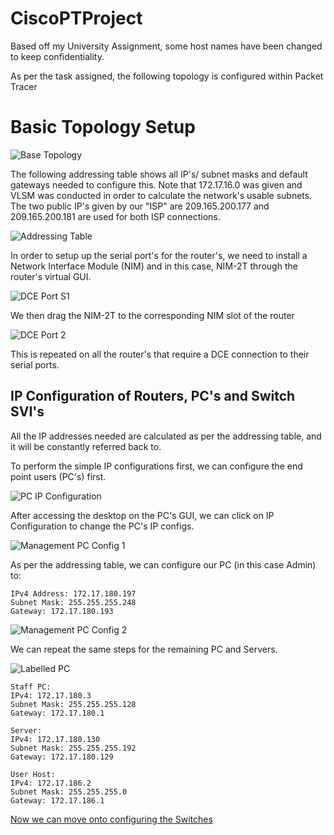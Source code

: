 # CiscoPTProject
Based off my University Assignment, some host names have been changed to keep confidentiality.

As per the task assigned, the following topology is configured within Packet Tracer
<h1> Basic Topology Setup</h1>

![Base Topology](https://github.com/BYeungCyberSec/CiscoPTProject/assets/150320582/e5fa48dc-69b9-4327-b2c2-3dc3344f9707)

The following addressing table shows all IP's/ subnet masks and default gateways needed to configure this. Note that 172.17.16.0 was given and VLSM was conducted in order to calculate the network's usable subnets. The two public IP's given by our "ISP" are 209.165.200.177 and 209.165.200.181 are used for both ISP connections.

![Addressing Table](https://github.com/BYeungCyberSec/CiscoPTProject/assets/150320582/96d25b24-ae47-44de-b241-0d60d04f3308)

In order to setup up the serial port's for the router's, we need to install a Network Interface Module (NIM) and in this case, NIM-2T through the router's virtual GUI. 

![DCE Port S1](https://github.com/BYeungCyberSec/CiscoPTProject/assets/150320582/b8f16db0-ebe9-4bd6-806f-01959d606668)

We then drag the NIM-2T to the corresponding NIM slot of the router

![DCE Port 2](https://github.com/BYeungCyberSec/CiscoPTProject/assets/150320582/b778565c-d193-4fa5-9424-398050c0cbf7)

This is repeated on all the router's that require a DCE connection to their serial ports.

<h2>IP Configuration of Routers, PC's and Switch SVI's</h2>

All the IP addresses needed are calculated as per the addressing table, and it will be constantly referred back to.

To perform the simple IP configurations first, we can configure the end point users (PC's) first.

![PC IP Configuration](https://github.com/BYeungCyberSec/CiscoPTProject/assets/150320582/48db7c54-bd01-4e1f-b0a7-700457a38306)

After accessing the desktop on the PC's GUI, we can click on IP Configuration to change the PC's IP configs.

![Management PC Config 1](https://github.com/BYeungCyberSec/CiscoPTProject/assets/150320582/eb4ef4c3-ab10-4ef5-a523-626f33e25d12)

As per the addressing table, we can configure our PC (in this case Admin) to:
```
IPv4 Address: 172.17.180.197
Subnet Mask: 255.255.255.248
Gateway: 172.17.180.193
```

![Management PC Config 2](https://github.com/BYeungCyberSec/CiscoPTProject/assets/150320582/73788de2-a04e-4b29-b6c7-796d2815a8c2)

We can repeat the same steps for the remaining PC and Servers.

![Labelled PC](https://github.com/BYeungCyberSec/CiscoPTProject/assets/150320582/53820514-132b-4600-8d72-b8e9c54318e2)

```
Staff PC:
IPv4: 172.17.180.3  
Subnet Mask: 255.255.255.128
Gateway: 172.17.180.1

Server:
IPv4: 172.17.180.130
Subnet Mask: 255.255.255.192
Gateway: 172.17.180.129

User Host:
IPv4: 172.17.186.2
Subnet Mask: 255.255.255.0
Gateway: 172.17.186.1
```
[Now we can move onto configuring the Switches](https://github.com/BYeungCyberSec/CiscoPTProject/blob/main/SwitchCLI)
